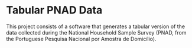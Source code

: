 # Tabular PNAD Data

This project consists of a software that generates a tabular version of the data collected during the National Household Sample Survey (PNAD, from the Portuguese Pesquisa Nacional por Amostra de Domicílio).
